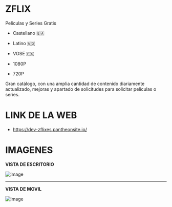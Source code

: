 # ZFLIX
Películas y Series Gratis

- Castellano 🇪🇦
- Latino 🇲🇽
- VOSE 🇪🇸

- 1080P
- 720P


Gran catálogo, con una amplia cantidad de contenido diariamente actualizado, mejoras y apartado de solicitudes para solicitar peliculas o series.


# LINK DE LA WEB
- https://dev-zflixes.pantheonsite.io/

# IMAGENES

**VISTA DE ESCRITORIO**

![image](https://github.com/ZFLIXES/ZFLIX/assets/159496453/6472485f-36b1-4116-97ed-1a461fbfed91)


** **

**VISTA DE MOVIL**

![image](https://github.com/ZFLIXES/ZFLIX/assets/159496453/aca46ea3-baf7-4da0-9194-1e1609914abe)
